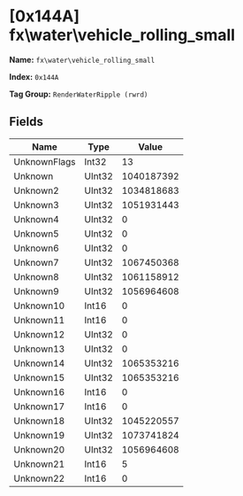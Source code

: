 # [0x144A] fx\water\vehicle_rolling_small

**Name:** ```fx\water\vehicle_rolling_small```

**Index:** ```0x144A```

**Tag Group:** ```RenderWaterRipple (rwrd)```

## Fields

Name	| Type	| Value
---	|---	|---	|
UnknownFlags	|Int32	|13
Unknown	|UInt32	|1040187392
Unknown2	|UInt32	|1034818683
Unknown3	|UInt32	|1051931443
Unknown4	|UInt32	|0
Unknown5	|UInt32	|0
Unknown6	|UInt32	|0
Unknown7	|UInt32	|1067450368
Unknown8	|UInt32	|1061158912
Unknown9	|UInt32	|1056964608
Unknown10	|Int16	|0
Unknown11	|Int16	|0
Unknown12	|UInt32	|0
Unknown13	|UInt32	|0
Unknown14	|UInt32	|1065353216
Unknown15	|UInt32	|1065353216
Unknown16	|Int16	|0
Unknown17	|Int16	|0
Unknown18	|UInt32	|1045220557
Unknown19	|UInt32	|1073741824
Unknown20	|UInt32	|1056964608
Unknown21	|Int16	|5
Unknown22	|Int16	|0



